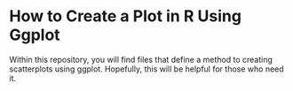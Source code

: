 # How to Create a Plot in R Using Ggplot

Within this repository, you will find files that define a method to creating scatterplots using ggplot. Hopefully, this will be helpful
for those who need it.

